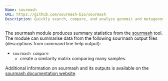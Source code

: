 ```yaml
---
Name: sourmash
URL: https://github.com/sourmash-bio/sourmash
Description: Quickly search, compare, and analyze genomic and metagenomic data sets.
---
```


The sourmash module produces summary statistics from the
[sourmash](https://github.com/sourmash-bio/sourmash) tool.
The module can summarise data from the following sourmash output files
(descriptions from command line help output):

- `sourmash compare`
  - create a similarity matrix comparing many samples.

Additional information on sourmash and its outputs is available on
the [sourmash documentation website](https://sourmash.readthedocs.io/en/latest/).
